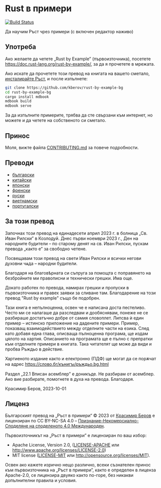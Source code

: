 # Rust в примери

[![Build Status][travis-badge]][travis-repo]

[travis-badge]: https://travis-ci.com/rust-lang/rust-by-example.svg?branch=master
[travis-repo]: https://travis-ci.com/rust-lang/rust-by-example

Да научим Ръст чрез примери (с включен редактор наживо)

## Употреба

Ако желаете да четете „Rust by Example” (първоизточника), посетете
<https://doc.rust-lang.org/rust-by-example/>, за да я прочетете в мрежата.

Ако искате да прочетете този превод на книгата на вашето сметало,
[инсталирайте Ръст], и после изпълнете:

```bash
git clone https://github.com/kberov/rust-by-example-bg
cd rust-by-example-bg
cargo install mdbook
mdbook build
mdbook serve
```

[инсталирайте Ръст]: https://www.rust-lang.org/tools/install

За да изпълните примерите, трябва да сте свързани към интернет, но можете и да
четете на собственoто си сметало.

## Принос

Моля, вижте файла [CONTRIBUTING.md] за повече подробности.

[CONTRIBUTING.md]: https://github.com/kberov/rust-by-example-bg/blob/master/CONTRIBUTING.md

## Преводи

* [български](https://github.com/kberov/rust-by-example-bg)
* [китайски](https://github.com/rust-lang-cn/rust-by-example-cn)
* [японски](https://github.com/rust-lang-ja/rust-by-example-ja)
* [френски](https://github.com/Songbird0/FR_RBE)
* [руски](https://github.com/ruRust/rust-by-example)
* [виетнамски](https://github.com/EyesCrypto-Insights/rust-by-example-vn)
* [португалски](https://github.com/nazarepiedady/rust-com-exemplos)

## За този превод

Започнах този превод на единадесети април 2023 г. в болница „Св. Иван Рилски” в
Козлодуй. Днес първи ноември 2023 г., Ден на народните будители – по старому
денят на св. Иван Рилски, пускам превода „както е” за свободно четене.

Посвещавам този превод на свети Иван Рилски и всички негови духовни чѧда –
народни будители.

Благодаря на благовѣрната си съпруга за помощта с поправянето на безбройните ми
правописни и технически грешки. Има още.

Докато работех по превода, намирах грешки и пропуски в първоизточника и правех
заявки за сливане там. Благодарение на този превод "Rust by example" също бе
подобрен.

Тази книга е непълноценна, освен че е написана доста пестеливо. Често ми се
налагаше да разследвам и дообяснявам, понеже не се разбираше достатъчно добре
от самия словоплет. Липсва ѝ един пример – истинско приложение на дадените
примери. Пример, показващ взаимодействието между отделните части на езика. След
като добавя една глава, описваща пълноценна програма, ще издам цялото на хартия.
Описанието на програмата ще е пълно с препратки към отделните примери в
книгата. Така читателят ще може да види и пробва Ръждьо в действие.

Хартиеното издание както и електронно (ПДФ) ще могат да се порѫчат на адрес
https://слово.бг/кънигꙑ/ръждьо.bg.html

Раздел „22.1 Вписан асемблер” е доникъде. Не разбирам от асемблер. Ако вие
разбирате, помогнете в духа на превода. Благодаря.

Красимир Беров, 2023-10-01

## Лиценз

Българският превод на „Ръст в примери“ © 2023 от [Красимир Беров](https://github.com/kberov)
е лицензиран по CC BY-NC-SA 4.0 – [Признание-Некомерсиално-Споделяне на споделеното 4.0
Международен](https://creativecommons.org/licenses/by-nc-sa/4.0/deed.bg).

Първоизточникът на „Ръст в примери” е лицензиран по ваш избор:

* Apache License, Version 2.0, ([LICENSE-APACHE](LICENSE-APACHE) или
  <http://www.apache.org/licenses/LICENSE-2.0>)
* MIT license ([LICENSE-MIT](LICENSE-MIT) или
  <http://opensource.org/licenses/MIT>).

Освен ако кажете изрично нещо различно, всеки съзнателен принос към
първоизточника на „Ръст в примери”, както е определен в лиценза Apache-2.0, се
лицензира двуяко както по-горе, без никакви допълнителни правила и условия.

